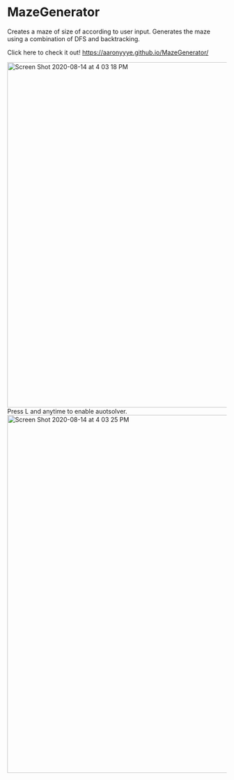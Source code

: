 # MazeGenerator
Creates a maze of size of according to user input. Generates the maze using a combination of DFS and backtracking. 

Click here to check it out! https://aaronyyye.github.io/MazeGenerator/

<img width="792" alt="Screen Shot 2020-08-14 at 4 03 18 PM" src="https://user-images.githubusercontent.com/38864111/90298603-b80b1600-de47-11ea-8b94-3cf82ab3b929.png">
Press L and anytime to enable auotsolver.
<img width="821" alt="Screen Shot 2020-08-14 at 4 03 25 PM" src="https://user-images.githubusercontent.com/38864111/90298604-b9d4d980-de47-11ea-895e-61f8029ffd20.png">

